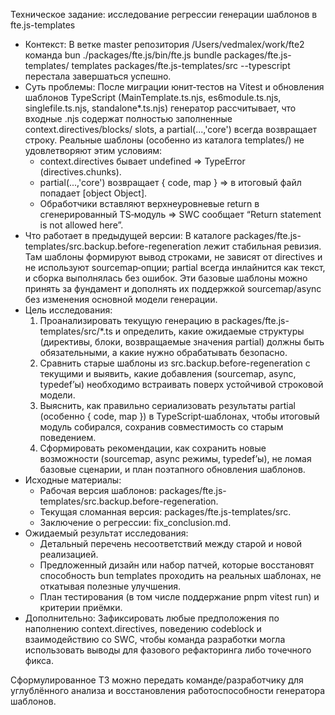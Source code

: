 Техническое задание: исследование регрессии генерации шаблонов в fte.js-templates

  - Контекст: В ветке master репозитория /Users/vedmalex/work/fte2 команда bun ./packages/fte.js/bin/fte.js bundle packages/fte.js-templates/
    templates packages/fte.js-templates/src --typescript перестала завершаться успешно.
  - Суть проблемы: После миграции юнит‑тестов на Vitest и обновления шаблонов TypeScript (MainTemplate.ts.njs, es6module.ts.njs,
    singlefile.ts.njs, standalone*.ts.njs) генератор рассчитывает, что входные .njs содержат полностью заполненные context.directives/blocks/
    slots, а partial(...,'core') всегда возвращает строку. Реальные шаблоны (особенно из каталога templates/) не удовлетворяют этим условиям:
      - context.directives бывает undefined ⇒ TypeError (directives.chunks).
      - partial(...,'core') возвращает { code, map } ⇒ в итоговый файл попадает [object Object].
      - Обработчики вставляют верхнеуровневые return в сгенерированный TS‑модуль ⇒ SWC сообщает “Return statement is not allowed here”.
  - Что работает в предыдущей версии: В каталоге packages/fte.js-templates/src.backup.before-regeneration лежит стабильная ревизия. Там
    шаблоны формируют вывод строками, не зависят от directives и не используют sourcemap‑опции; partial всегда инлайнится как текст, и сборка
    выполнялась без ошибок. Эти базовые шаблоны можно принять за фундамент и дополнять их поддержкой sourcemap/async без изменения основной
    модели генерации.
  - Цель исследования:
      1. Проанализировать текущую генерацию в packages/fte.js-templates/src/*.ts и определить, какие ожидаемые структуры (директивы, блоки,
         возвращаемые значения partial) должны быть обязательными, а какие нужно обрабатывать безопасно.
      2. Сравнить старые шаблоны из src.backup.before-regeneration с текущими и выявить, какие добавления (sourcemap, async, typedef’ы)
         необходимо встраивать поверх устойчивой строковой модели.
      3. Выяснить, как правильно сериализовать результаты partial (особенно { code, map }) в TypeScript‑шаблонах, чтобы итоговый модуль
         собирался, сохранив совместимость со старым поведением.
      4. Сформировать рекомендации, как сохранить новые возможности (sourcemap, async режимы, typedef’ы), не ломая базовые сценарии, и план
         поэтапного обновления шаблонов.
  - Исходные материалы:
      - Рабочая версия шаблонов: packages/fte.js-templates/src.backup.before-regeneration.
      - Текущая сломанная версия: packages/fte.js-templates/src.
      - Заключение о регрессии: fix_conclusion.md.
  - Ожидаемый результат исследования:
      - Детальный перечень несоответствий между старой и новой реализацией.
      - Предложенный дизайн или набор патчей, которые восстановят способность bun templates проходить на реальных шаблонах, не откатывая
        полезные улучшения.
      - План тестирования (в том числе поддержание pnpm vitest run) и критерии приёмки.
  - Дополнительно: Зафиксировать любые предположения по наполнению context.directives, поведению codeblock и взаимодействию со SWC, чтобы
    команда разработки могла использовать выводы для фазового рефакторинга либо точечного фикса.

  Сформулированное ТЗ можно передать команде/разработчику для углублённого анализа и восстановления работоспособности генератора шаблонов.
